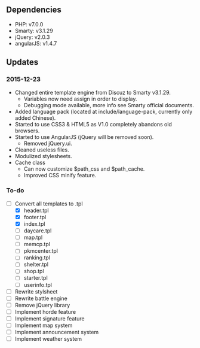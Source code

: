 ## Dependencies
* PHP: v7.0.0
* Smarty: v3.1.29
* jQuery: v2.0.3
* angularJS: v1.4.7

## Updates

### 2015-12-23
* Changed entire template engine from Discuz to Smarty v3.1.29.
  * Variables now need assign in order to display.
  * Debugging mode available, more info see Smarty official documents.
* Added language pack (located at include/language-pack, currently only added Chinese).
* Started to use CSS3 & HTML5 as V1.0 completely abandons old browsers.
* Started to use AngularJS (jQuery will be removed soon).
  * Removed jQuery.ui.
* Cleaned useless files.
* Modulized stylesheets.
* Cache class
  * Can now customize $path_css and $path_cache.
  * Improved CSS minify feature.

### To-do
- [ ] Convert all templates to .tpl
  - [x] header.tpl
  - [x] footer.tpl
  - [x] index.tpl
  - [ ] daycare.tpl
  - [ ] map.tpl
  - [ ] memcp.tpl
  - [ ] pkmcenter.tpl
  - [ ] ranking.tpl
  - [ ] shelter.tpl
  - [ ] shop.tpl
  - [ ] starter.tpl
  - [ ] userinfo.tpl
- [ ] Rewrite stylsheet
- [ ] Rewrite battle engine
- [ ] Remove jQuery library
- [ ] Implement horde feature
- [ ] Implement signature feature
- [ ] Implement map system
- [ ] Implement announcement system
- [ ] Implement weather system